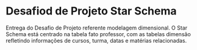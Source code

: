 # Desafiod de Projeto Star Schema
Entrega do Desafio de Projeto referente modelagem dimensional.
O Star Schema está centrado na tabela fato professor, com as tabelas dimensão refletindo informações de cursos, turma, datas e matérias relacionadas.

